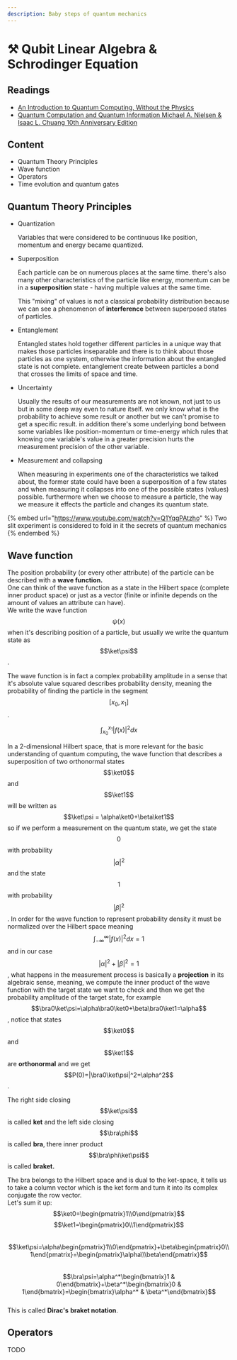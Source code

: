 ```yaml
---
description: Baby steps of quantum mechanics
---
```


# ⚒ Qubit Linear Algebra & Schrodinger Equation

## Readings

* [An Introduction to Quantum Computing, Without the Physics](https://arxiv.org/abs/1708.03684)
* [Quantum Computation and Quantum Information Michael A. Nielsen & Isaac L. Chuang 10th Anniversary Edition](http://mmrc.amss.cas.cn/tlb/201702/W020170224608149940643.pdf)

## Content

* Quantum Theory Principles
* Wave function
* Operators
* Time evolution and quantum gates

## Quantum Theory Principles

*   Quantization

    Variables that were considered to be continuous like position, momentum and energy became quantized.
*   Superposition

    Each particle can be on numerous places at the same time. there's also many other characteristics of the particle like energy, momentum can be in a **superposition** state - having multiple values at the same time.

    This "mixing" of values is not a classical probability distribution because we can see a phenomenon of **interference** between superposed states of particles.     &#x20;
*   Entanglement

    Entangled states hold together different particles in a unique way that makes those particles inseparable and there is to think about those particles as one system, otherwise the information about the entangled state is not complete. entanglement create between particles a bond that crosses the limits of space and time.
*   Uncertainty

    Usually the results of our measurements are not known, not just to us but in some deep way even to nature itself. we only know what is the probability to achieve some result or another but  we can't promise to get a specific result. in addition there's some underlying bond between some variables like position-momentum or time-energy which rules that knowing one variable's value in a greater precision hurts the measurement precision of the other variable. &#x20;
*   Measurement and collapsing

    When measuring in experiments one of the characteristics we talked about, the former state could have been a superposition of a few states and when measuring it collapses into one of the possible states (values) possible. furthermore when we choose to measure a particle, the way we measure it effects the particle and changes its quantum state.

{% embed url="https://www.youtube.com/watch?v=Q1YqgPAtzho" %}
Two slit experiment is considered to fold in it the secrets of quantum mechanics
{% endembed %}

## Wave function

The position probability (or every other attribute) of the particle can be described with a **wave function.**\
One can think of the wave function as a state in the Hilbert space (complete inner product space) or just as a vector (finite or infinite depends on the amount of values an attribute can have).\
We write the wave function $$\psi(x)$$ when it's describing position of a particle, but usually we write the quantum state as $$\ket\psi$$.

The wave function is in fact a complex probability amplitude in a sense that it's absolute value squared describes probability density, meaning the probability of finding the particle in the segment $$[x_0,x_1]$$.

$$\int_{x_0}^{x_1}|f(x)|^2dx$$

In a 2-dimensional Hilbert space, that is more relevant for the basic understanding of quantum computing, the wave function that describes a superposition of two orthonormal states $$\ket0$$ and $$\ket1$$ will be written as $$\ket\psi = \alpha\ket0+\beta\ket1$$ so if we perform a measurement on the quantum state, we get the state $$0$$ with probability $$|\alpha|^2$$ and the state $$1$$ with probability $$|\beta|^2$$. In order for the wave function to represent probability density it must be normalized over the Hilbert space meaning $$\int_{-\infty}^{\infty}|f(x)|^2dx=1$$ and in our case $$|\alpha|^2+|\beta|^2=1$$, what happens in the measurement process is basically a **projection** in its algebraic sense, meaning, we compute the inner product of the wave function with the target state we want to check and then we get the probability amplitude of the target state, for example $$\bra0\ket\psi=\alpha\bra0\ket0+\beta\bra0\ket1=\alpha$$, notice that states $$\ket0$$ and $$\ket1$$ are **orthonormal** and we get $$P(0)=|\bra0\ket\psi|^2=\alpha^2$$.

The right side closing $$\ket\psi$$ is called **ket** and the left side closing $$\bra\phi$$ is called **bra**, there inner product $$\bra\phi\ket\psi$$ is called **braket.**

The bra belongs to the Hilbert space and is dual to the ket-space, it tells us to take a column vector which is the ket form and turn it into its complex conjugate the row vector.\
Let's sum it up:\
$$\ket0=\begin{pmatrix}1\\0\end{pmatrix}$$ $$\ket1=\begin{pmatrix}0\\1\end{pmatrix}$$\
$$\ket\psi=\alpha\begin{pmatrix}1\\0\end{pmatrix}+\beta\begin{pmatrix}0\\1\end{pmatrix}=\begin{pmatrix}\alpha\\\beta\end{pmatrix}$$\
$$\bra\psi=\alpha^*\begin{bmatrix}1 & 0\end{bmatrix}+\beta^*\begin{bmatrix}0 & 1\end{bmatrix}=\begin{bmatrix}\alpha^* & \beta^*\end{bmatrix}$$\
This is called **Dirac's** **braket notation**.

## &#x20;Operators

TODO
